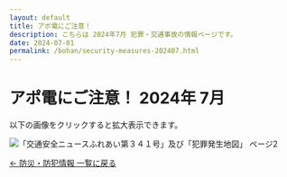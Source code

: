 ```yaml
---
layout: default
title: アポ電にご注意！
description: こちらは 2024年7月 犯罪・交通事故の情報ページです。
date: 2024-07-01
permalink: /bohan/security-measures-202407.html
---
```

 <main>
  <h1>アポ電にご注意！ 2024年 7月</h1>
  <p>以下の画像をクリックすると拡大表示できます。</p>
  <img src="{{ '/kairan/2024-08-01/images/202408_40670_page_002-small.jpg' | relative_url }}" 
       alt="「交通安全ニュースふれあい第３４１号」及び「犯罪発生地図」 ページ2" 
       data-medium-src="{{ '/kairan/2024-08-01/images/202408_40670_page_002-medium.jpg' | relative_url }}"
       data-large-src="{{ '/kairan/2024-08-01/images/202408_40670_page_002-large.jpg' | relative_url }}">
  <p><a href="{{ '/bohan/index.html' | relative_url }}">← 防災・防犯情報 一覧に戻る</a></p>
 </main>
